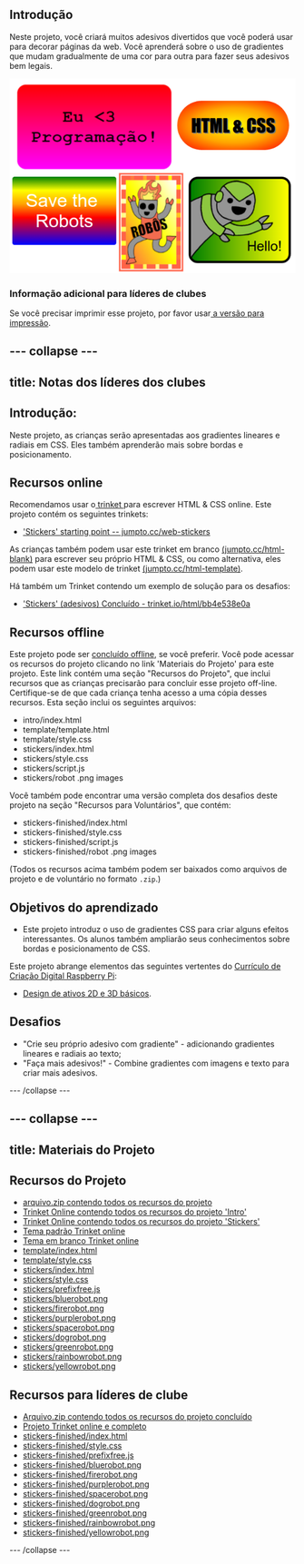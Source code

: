 ## Introdução

Neste projeto, você criará muitos adesivos divertidos que você poderá usar para decorar páginas da web. Você aprenderá sobre o uso de gradientes que mudam gradualmente de uma cor para outra para fazer seus adesivos bem legais.

![screenshot](images/stickers-finished.png)

### Informação adicional para líderes de clubes

Se você precisar imprimir esse projeto, por favor usar[ a versão para impressão](https://projects.raspberrypi.org/en/projects/stickers/print).

## \--- collapse \---

## title: Notas dos líderes dos clubes

## Introdução:

Neste projeto, as crianças serão apresentadas aos gradientes lineares e radiais em CSS. Eles também aprenderão mais sobre bordas e posicionamento.

## Recursos online

Recomendamos usar o[ trinket ](https://trinket.io/) para escrever HTML & CSS online. Este projeto contém os seguintes trinkets:

* ['Stickers' starting point -- jumpto.cc/web-stickers](http://jumpto.cc/web-stickers)

As crianças também podem usar este trinket em branco [(jumpto.cc/html-blank)](http://jumpto.cc/html-blank) para escrever seu próprio HTML & CSS, ou como alternativa, eles podem usar este modelo de trinket [(jumpto.cc/html-template)](http://jumpto.cc/html-template).

Há também um Trinket contendo um exemplo de solução para os desafios:

* ['Stickers' (adesivos) Concluído - trinket.io/html/bb4e538e0a](https://trinket.io/html/bb4e538e0a)

## Recursos offline

Este projeto pode ser [concluído offline](https://www.codeclubprojects.org/en-GB/resources/webdev-working-offline/), se você preferir. Você pode acessar os recursos do projeto clicando no link 'Materiais do Projeto' para este projeto. Este link contém uma seção "Recursos do Projeto", que inclui recursos que as crianças precisarão para concluir esse projeto off-line. Certifique-se de que cada criança tenha acesso a uma cópia desses recursos. Esta seção inclui os seguintes arquivos:

* intro/index.html
* template/template.html
* template/style.css
* stickers/index.html
* stickers/style.css
* stickers/script.js
* stickers/robot .png images

Você também pode encontrar uma versão completa dos desafios deste projeto na seção "Recursos para Voluntários", que contém:

* stickers-finished/index.html
* stickers-finished/style.css
* stickers-finished/script.js
* stickers-finished/robot .png images

(Todos os recursos acima também podem ser baixados como arquivos de projeto e de voluntário no formato `.zip`.)

## Objetivos do aprendizado

* Este projeto introduz o uso de gradientes CSS para criar alguns efeitos interessantes. Os alunos também ampliarão seus conhecimentos sobre bordas e posicionamento de CSS. 

Este projeto abrange elementos das seguintes vertentes do [Currículo de Criação Digital Raspberry Pi](http://rpf.io/curriculum):

* [Design de ativos 2D e 3D básicos](https://www.raspberrypi.org/curriculum/design/creator).

## Desafios

* "Crie seu próprio adesivo com gradiente" - adicionando gradientes lineares e radiais ao texto;
* "Faça mais adesivos!" - Combine gradientes com imagens e texto para criar mais adesivos.

\--- /collapse \---

## \--- collapse \---

## title: Materiais do Projeto

## Recursos do Projeto

* [arquivo.zip contendo todos os recursos do projeto](resources/stickers-project-resources.zip)
* [Trinket Online contendo todos os recursos do projeto 'Intro'](http://jumpto.cc/web-intro)
* [Trinket Online contendo todos os recursos do projeto 'Stickers'](http://jumpto.cc/web-stickers)
* [Tema padrão Trinket online](http://jumpto.cc/trinket-template)
* [Tema em branco Trinket online](http://jumpto.cc/trinket-blank)
* [template/index.html](resources/template-index.html)
* [template/style.css](resources/template-style.css)
* [stickers/index.html](resources/stickers-index.html)
* [stickers/style.css](resources/stickers-style.css)
* [stickers/prefixfree.js](resources/stickers-prefixfree.js)
* [stickers/bluerobot.png](resources/stickers-bluerobot.png)
* [stickers/firerobot.png](resources/stickers-firerobot.png)
* [stickers/purplerobot.png](resources/stickers-purplerobot.png)
* [stickers/spacerobot.png](resources/stickers-spacerobot.png)
* [stickers/dogrobot.png](resources/stickers-dogrobot.png)
* [stickers/greenrobot.png](resources/stickers-greenrobot.png)
* [stickers/rainbowrobot.png](resources/stickers-rainbowrobot.png)
* [stickers/yellowrobot.png](resources/stickers-yellowrobot.png)

## Recursos para líderes de clube

* [Arquivo.zip contendo todos os recursos do projeto concluído](resources/stickers-volunteer-resources.zip)
* [Projeto Trinket online e completo](https://trinket.io/html/bb4e538e0a)
* [stickers-finished/index.html](resources/stickers-finished-index.html)
* [stickers-finished/style.css](resources/stickers-finished-style.css)
* [stickers-finished/prefixfree.js](resources/stickers-finished-prefixfree.js)
* [stickers-finished/bluerobot.png](resources/stickers-finished-bluerobot.png)
* [stickers-finished/firerobot.png](resources/stickers-finished-firerobot.png)
* [stickers-finished/purplerobot.png](resources/stickers-finished-purplerobot.png)
* [stickers-finished/spacerobot.png](resources/stickers-finished-spacerobot.png)
* [stickers-finished/dogrobot.png](resources/stickers-finished-dogrobot.png)
* [stickers-finished/greenrobot.png](resources/stickers-finished-greenrobot.png)
* [stickers-finished/rainbowrobot.png](resources/stickers-finished-rainbowrobot.png)
* [stickers-finished/yellowrobot.png](resources/stickers-finished-yellowrobot.png)

\--- /collapse \---